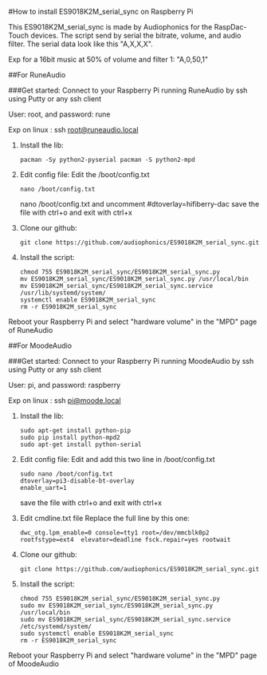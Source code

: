 
#How to install ES9018K2M_serial_sync on Raspberry Pi

This ES9018K2M_serial_sync is made by Audiophonics for the RaspDac-Touch devices.
The script send by serial the bitrate, volume, and audio filter.
The serial data look like this "A,X,X,X". 

Exp for a 16bit music at 50% of volume and filter 1: "A,0,50,1"

##For RuneAudio

###Get started:
Connect to your Raspberry Pi running RuneAudio by ssh using Putty or any ssh client

User: root, and password: rune

Exp on linux : ssh root@runeaudio.local

1. Install the lib:
	```
	pacman -Sy python2-pyserial pacman -S python2-mpd
	```

2. Edit config file:
	Edit the /boot/config.txt
	```
	nano /boot/config.txt
	```
	nano /boot/config.txt and uncomment #dtoverlay=hifiberry-dac
	save the file with ctrl+o and exit with ctrl+x

3. Clone our github:
	```
	git clone https://github.com/audiophonics/ES9018K2M_serial_sync.git
	```

4. Install the script:
	```
	chmod 755 ES9018K2M_serial_sync/ES9018K2M_serial_sync.py
	mv ES9018K2M_serial_sync/ES9018K2M_serial_sync.py /usr/local/bin
	mv ES9018K2M_serial_sync/ES9018K2M_serial_sync.service /usr/lib/systemd/system/
	systemctl enable ES9018K2M_serial_sync
	rm -r ES9018K2M_serial_sync 
	```

Reboot your Raspberry Pi and select "hardware volume" in the "MPD" page of RuneAudio

##For MoodeAudio

###Get started:
Connect to your Raspberry Pi running MoodeAudio by ssh using Putty or any ssh client

User: pi, and password: raspberry

Exp on linux : ssh pi@moode.local

1. Install the lib:
	```
	sudo apt-get install python-pip
	sudo pip install python-mpd2
	sudo apt-get install python-serial
	```

2. Edit config file:
	Edit and add this two line in /boot/config.txt
	```
	sudo nano /boot/config.txt	
	dtoverlay=pi3-disable-bt-overlay
	enable_uart=1
	```
	save the file with ctrl+o and exit with ctrl+x

3. Edit cmdline.txt file
	Replace the full line by this one:
	```
	dwc_otg.lpm_enable=0 console=tty1 root=/dev/mmcblk0p2 rootfstype=ext4  elevator=deadline fsck.repair=yes rootwait
	```

4. Clone our github:
	```
	git clone https://github.com/audiophonics/ES9018K2M_serial_sync.git
	```

5. Install the script:
	```
	chmod 755 ES9018K2M_serial_sync/ES9018K2M_serial_sync.py
	sudo mv ES9018K2M_serial_sync/ES9018K2M_serial_sync.py /usr/local/bin
	sudo mv ES9018K2M_serial_sync/ES9018K2M_serial_sync.service /etc/systemd/system/
	sudo systemctl enable ES9018K2M_serial_sync
	rm -r ES9018K2M_serial_sync
	```

Reboot your Raspberry Pi and select "hardware volume" in the "MPD" page of MoodeAudio
